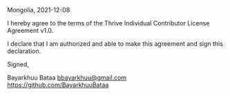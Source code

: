 Mongolia, 2021-12-08

I hereby agree to the terms of the Thrive Individual Contributor License
Agreement v1.0.

I declare that I am authorized and able to make this agreement and sign this
declaration.

Signed,

Bayarkhuu Bataa bbayarkhuu@gmail.com https://github.com/BayarkhuuBataa